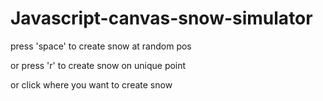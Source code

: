 # Javascript-canvas-snow-simulator

press 'space' to create snow at random pos

or press 'r' to create snow on unique point

or click where you want to create snow
